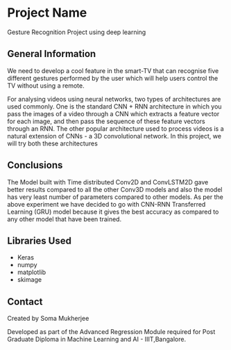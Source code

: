 # Project Name
Gesture Recognition Project using deep learning


## General Information
We need to develop a cool feature in the smart-TV that can recognise five different gestures performed by the user which will help users control the TV without using a remote.

For analysing videos using neural networks, two types of architectures are used commonly. One is the standard CNN + RNN architecture in which you pass the images of a video through a CNN which extracts a feature vector for each image, and then pass the sequence of these feature vectors through an RNN. 
The other popular architecture used to process videos is a natural extension of CNNs - a 3D convolutional network. In this project, we will try both these architectures

## Conclusions
The Model built with Time distributed Conv2D and ConvLSTM2D gave better results compared to all the other Conv3D models and also the model has very least number of parameters compared to other models.
As per the above experiment we have decided to go with CNN-RNN Transferred Learning (GRU) model because it gives the best accuracy as compared to any other model that have been trained.



## Libraries Used
- Keras 
- numpy 
- matplotlib 
- skimage



## Contact
Created by Soma Mukherjee


Developed as part of the Advanced Regression Module required for Post Graduate Diploma in Machine Learning and AI - IIIT,Bangalore.
